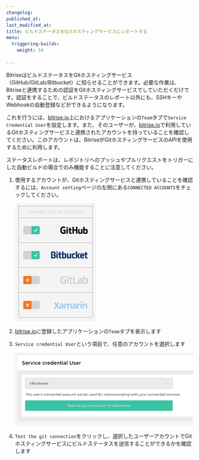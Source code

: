 ```yaml
---
changelog:
published_at:
last_modified_at:
title: ビルドステータスをGitホスティングサービスにレポートする
menu:
  triggering-builds:
    weight: 14

---
```

BitriseはビルドステータスをGitホスティングサービス（GitHub/GitLab/Bitbucket）に知らせることができます。必要な作業は、Bitriseと連携するための認証をGitホスティングサービスでしていただくだけです。認証をすることで、ビルドステータスのレポート以外にも、SSHキーやWebhookの自動登録などができるようになります。

これを行うには、[bitrise.io](https://www.bitrise.io)上におけるアプリケーションの`Team`タブで`Service Credential User`を設定します。また、そのユーザーが、[bitrise.io](https://www.bitrise.io)で利用しているGitホスティングサービスと連携されたアカウントを持っていることを確認してください。このアカウントは、BitriseがGitホスティングサービスのAPIを使用するために利用します。

ステータスレポートは、レポジトリへのプッシュやプルリクエストをトリガーにした自動ビルドの場合でのみ機能することに注意してください。

1. 使用するアカウントが、Gitホスティングサービスと連携していることを確認するには、`Account setting`ページの左側にある`CONNECTED ACCOUNTS`をチェックしてください。

    ![Connected account](/img/getting-started/triggering-builds/connected-account.png)

1. [bitrise.io](https://www.bitrise.io)に登録したアプリケーションの`Team`タブを表示します

1. `Service credential User`という項目で、任意のアカウントを選択します

    ![Service credential user](/img/getting-started/triggering-builds/service-credential.png)

1. `Test the git connection`をクリックし、選択したユーザーアカウントでGitホスティングサービスにビルドステータスを送信することができるかを確認します